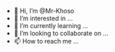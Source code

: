 - 👋 Hi, I’m @Mr-Khoso
- 👀 I’m interested in ...
- 🌱 I’m currently learning ...
- 💞️ I’m looking to collaborate on ...
- 📫 How to reach me ...

<!---
Mr-Khoso/Mr-Khoso is a ✨ special ✨ repository because its `README.md` (this file) appears on your GitHub profile.
You can click the Preview link to take a look at your changes.
--->
